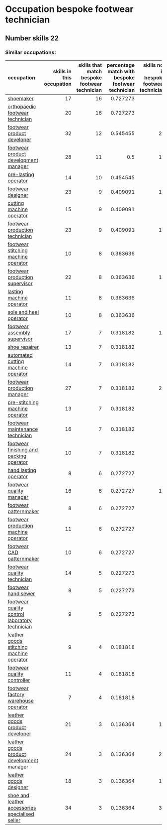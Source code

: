 # Occupation bespoke footwear technician
## Number skills 22
### Similar occupations:
| occupation                                                                                            |   skills in this occupation |   skills that match bespoke footwear technician |   percentage match with bespoke footwear technician |   skills not in bespoke footwear technician |
|:------------------------------------------------------------------------------------------------------|----------------------------:|------------------------------------------------:|----------------------------------------------------:|--------------------------------------------:|
| [shoemaker](shoemaker.md)                                                                             |                          17 |                                              16 |                                            0.727273 |                                           1 |
| [orthopaedic footwear technician](orthopaedic_footwear_technician.md)                                 |                          20 |                                              16 |                                            0.727273 |                                           4 |
| [footwear product developer](footwear_product_developer.md)                                           |                          32 |                                              12 |                                            0.545455 |                                          20 |
| [footwear product development manager](footwear_product_development_manager.md)                       |                          28 |                                              11 |                                            0.5      |                                          17 |
| [pre-lasting operator](pre-lasting_operator.md)                                                       |                          14 |                                              10 |                                            0.454545 |                                           4 |
| [footwear designer](footwear_designer.md)                                                             |                          23 |                                               9 |                                            0.409091 |                                          14 |
| [cutting machine operator](cutting_machine_operator.md)                                               |                          15 |                                               9 |                                            0.409091 |                                           6 |
| [footwear production technician](footwear_production_technician.md)                                   |                          23 |                                               9 |                                            0.409091 |                                          14 |
| [footwear stitching machine operator](footwear_stitching_machine_operator.md)                         |                          10 |                                               8 |                                            0.363636 |                                           2 |
| [footwear production supervisor](footwear_production_supervisor.md)                                   |                          22 |                                               8 |                                            0.363636 |                                          14 |
| [lasting machine operator](lasting_machine_operator.md)                                               |                          11 |                                               8 |                                            0.363636 |                                           3 |
| [sole and heel operator](sole_and_heel_operator.md)                                                   |                          10 |                                               8 |                                            0.363636 |                                           2 |
| [footwear assembly supervisor](footwear_assembly_supervisor.md)                                       |                          17 |                                               7 |                                            0.318182 |                                          10 |
| [shoe repairer](shoe_repairer.md)                                                                     |                          13 |                                               7 |                                            0.318182 |                                           6 |
| [automated cutting machine operator](automated_cutting_machine_operator.md)                           |                          14 |                                               7 |                                            0.318182 |                                           7 |
| [footwear production manager](footwear_production_manager.md)                                         |                          27 |                                               7 |                                            0.318182 |                                          20 |
| [pre-stitching machine operator](pre-stitching_machine_operator.md)                                   |                          13 |                                               7 |                                            0.318182 |                                           6 |
| [footwear maintenance technician](footwear_maintenance_technician.md)                                 |                          16 |                                               7 |                                            0.318182 |                                           9 |
| [footwear finishing and packing operator](footwear_finishing_and_packing_operator.md)                 |                          10 |                                               7 |                                            0.318182 |                                           3 |
| [hand lasting operator](hand_lasting_operator.md)                                                     |                           8 |                                               6 |                                            0.272727 |                                           2 |
| [footwear quality manager](footwear_quality_manager.md)                                               |                          16 |                                               6 |                                            0.272727 |                                          10 |
| [footwear patternmaker](footwear_patternmaker.md)                                                     |                           8 |                                               6 |                                            0.272727 |                                           2 |
| [footwear production machine operator](footwear_production_machine_operator.md)                       |                          11 |                                               6 |                                            0.272727 |                                           5 |
| [footwear CAD patternmaker](footwear_CAD_patternmaker.md)                                             |                          10 |                                               6 |                                            0.272727 |                                           4 |
| [footwear quality technician](footwear_quality_technician.md)                                         |                          14 |                                               5 |                                            0.227273 |                                           9 |
| [footwear hand sewer](footwear_hand_sewer.md)                                                         |                           8 |                                               5 |                                            0.227273 |                                           3 |
| [footwear quality control laboratory technician](footwear_quality_control_laboratory_technician.md)   |                           9 |                                               5 |                                            0.227273 |                                           4 |
| [leather goods stitching machine operator](leather_goods_stitching_machine_operator.md)               |                           9 |                                               4 |                                            0.181818 |                                           5 |
| [footwear quality controller](footwear_quality_controller.md)                                         |                          11 |                                               4 |                                            0.181818 |                                           7 |
| [footwear factory warehouse operator](footwear_factory_warehouse_operator.md)                         |                           7 |                                               4 |                                            0.181818 |                                           3 |
| [leather goods product developer](leather_goods_product_developer.md)                                 |                          21 |                                               3 |                                            0.136364 |                                          18 |
| [leather goods product development manager](leather_goods_product_development_manager.md)             |                          24 |                                               3 |                                            0.136364 |                                          21 |
| [leather goods designer](leather_goods_designer.md)                                                   |                          18 |                                               3 |                                            0.136364 |                                          15 |
| [shoe and leather accessories specialised seller](shoe_and_leather_accessories_specialised_seller.md) |                          34 |                                               3 |                                            0.136364 |                                          31 |
